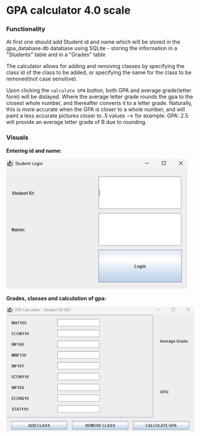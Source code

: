 # GPA calculator 4.0 scale

### Functionality

At first one should add Student id and name which will be stored in the gpa_database.db database using SQLite - storing the information in a "Students" table and in a "Grades" table

The calculator allows for adding and removing classes by specifying the class id of the class to be added, or specifying the name for the class to be removed(not case sensitive).

Upon clicking the `calculate GPA` button, both GPA and average grade(letter form) will be dislayed. Where the average letter grade rounds the gpa to the closest whole number, and thereafter converts it to a letter grade. Naturally, this is more accurate when the GPA is closer to a whole number, and will paint a less accurate pictures closer to .5 values --> for example: GPA: 2.5 will provide an average letter grade of B due to rounding. 

### Visuals

**Entering id and name:**

![alt text](image.png)

**Grades, classes and calculation of gpa:**

![alt text](image-1.png)